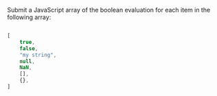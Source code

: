

Submit a JavaScript array of the boolean evaluation for each item in the following array:


```js

[
    true,
    false,
    "my string",
    null,
    NaN,
    [],
    {},
]

```


